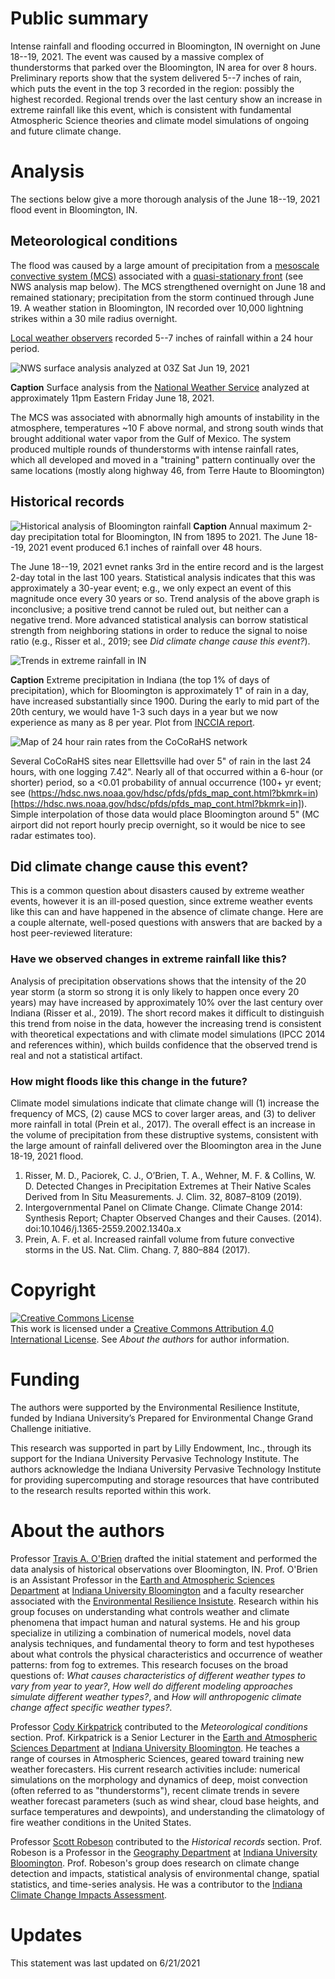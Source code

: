 # Public summary
Intense rainfall and flooding occurred in Bloomington, IN overnight on June 18--19, 2021.  The event was caused by a massive complex of thunderstorms that parked over the Bloomington, IN area for over 8 hours.  Preliminary reports show that the system delivered 5--7 inches of rain, which puts the event in the top 3 recorded in the region: possibly the highest recorded.  Regional trends over the last century show an increase in extreme rainfall like this event, which is consistent with fundamental Atmospheric Science theories and climate model simulations of ongoing and future climate change.

# Analysis
The sections below give a more thorough analysis of the June 18--19, 2021 flood event in Bloomington, IN. 

## Meteorological conditions
The flood was caused by a large amount of precipitation from a [mesoscale convective system (MCS)](https://glossary.ametsoc.org/wiki/Mesoscale_convective_system) associated with a [quasi-stationary front](https://glossary.ametsoc.org/wiki/Quasi-stationary_front) (see NWS analysis map below).  The MCS strengthened overnight on June 18 and remained stationary; precipitation from the storm continued through June 19.  A weather station in Bloomington, IN recorded over 10,000 lightning strikes within a 30 mile radius overnight.

[Local weather observers](https://maps.cocorahs.org/?maptype=precip&units=us&base=std&cp=BluYlwRed&datetype=daily&displayna=0&date=2021-06-19&key=dynamic&overlays=state,county&bbox=-87.06115722656251,38.9524673652846,-86.0723876953125,39.3995914050189) recorded 5--7 inches of rainfall within a 24 hour period.

![NWS surface analysis analyzed at 03Z Sat Jun 19, 2021](namussfc03wbg.gif)

**Caption** Surface analysis from the [National Weather Service](https://weather.gov) analyzed at approximately 11pm Eastern Friday June 18, 2021.

The MCS was associated with abnormally high amounts of instability in the atmosphere, temperatures ~10 F above normal, and strong south winds that brought additional water vapor from the Gulf of Mexico.  The system produced multiple rounds of thunderstorms with intense rainfall rates, which all developed and moved in a "training" pattern continually over the same locations (mostly along highway 46, from Terre Haute to Bloomington)

## Historical records
![Historical analysis of Bloomington rainfall](bloomington_rx2day_21Jun2021.png)
**Caption** Annual maximum  2-day precipitation total for Bloomington, IN from 1895 to 2021.  The June 18--19, 2021 event produced 6.1 inches of rainfall over 48 hours.  

The June 18--19, 2021 evnet ranks 3rd in the entire record and is the largest 2-day total in the last 100 years.  Statistical analysis indicates that this was approximately a 30-year event; e.g., we only expect an event of this magnitude once every 30 years or so.  Trend analysis of the above graph is inconclusive; a positive trend cannot be ruled out, but neither can a negative trend.  More advanced statistical analysis can borrow statistical strength from neighboring stations in order to reduce the signal to noise ratio (e.g., Risser et al., 2019; see *Did climate change cause this event?*).


![Trends in extreme rainfall in IN](extreme_trend_fig.png)

**Caption** Extreme precipitation in Indiana (the top 1% of days of precipitation), which for Bloomington is approximately 1" of rain in a day, have increased substantially since 1900. During the early to mid part of the 20th century, we would have 1-3 such days in a year but we now experience as many as 8 per year. Plot from [INCCIA report](https://docs.lib.purdue.edu/inccia/).  


![Map of 24 hour rain rates from the CoCoRaHS network](cocorahs_jun182021.png)

Several CoCoRaHS sites near Ellettsville had over 5" of rain in the last 24 hours, with one logging 7.42". Nearly all of that occurred within a 6-hour (or shorter) period, so a <0.01 probability of annual occurrence (100+ yr event; see (https://hdsc.nws.noaa.gov/hdsc/pfds/pfds_map_cont.html?bkmrk=in)[https://hdsc.nws.noaa.gov/hdsc/pfds/pfds_map_cont.html?bkmrk=in]). Simple interpolation of those data would place Bloomington around 5" (MC airport did not report hourly precip overnight, so it would be nice to see radar estimates too).


## Did climate change cause this event?
This is a common question about disasters caused by extreme weather events, however it is an ill-posed question, since extreme weather events like this can and have happened in the absence of climate change.  Here are a couple alternate, well-posed questions with answers that are backed by a host peer-reviewed literature:

### Have we observed changes in extreme rainfall like this?
Analysis of precipitation observations shows that the intensity of the 20 year storm (a storm so strong it is only likely to happen once every 20 years) may have increased by approximately 10% over the last century over Indiana (Risser et al., 2019).  The short record makes it difficult to distinguish this trend from noise in the data, however the increasing trend is consistent with theoretical expectations and with climate model simulations (IPCC 2014 and references within), which builds confidence that the observed trend is real and not a statistical artifact.

### How might floods like this change in the future?
Climate model simulations indicate that climate change will (1) increase the frequency of MCS, (2)  cause MCS to cover larger areas, and (3)  to deliver more rainfall in total (Prein et al., 2017).  The overall effect is an increase in the volume of precipitation from these distruptive systems, consistent with the large amount of rainfall delivered over the Bloomington area in the June 18-19, 2021 flood.

1. Risser, M. D., Paciorek, C. J., O’Brien, T. A., Wehner, M. F. & Collins, W. D. Detected Changes in Precipitation Extremes at Their Native Scales Derived from In Situ Measurements. J. Clim. 32, 8087–8109 (2019).
2. Intergovernmental Panel on Climate Change. Climate Change 2014: Synthesis Report; Chapter Observed Changes and their Causes. (2014). doi:10.1046/j.1365-2559.2002.1340a.x
3. Prein, A. F. et al. Increased rainfall volume from future convective storms in the US. Nat. Clim. Chang. 7, 880–884 (2017).

# Copyright
<a rel="license" href="http://creativecommons.org/licenses/by/4.0/"><img alt="Creative Commons License" style="border-width:0" src="https://i.creativecommons.org/l/by/4.0/88x31.png" /></a><br /><span xmlns:dct="http://purl.org/dc/terms/" property="dct:title">This work is licensed under a <a rel="license" href="http://creativecommons.org/licenses/by/4.0/">Creative Commons Attribution 4.0 International License</a>.  See *About the authors* for author information.

# Funding

The authors were supported by the Environmental Resilience Institute, funded by Indiana University’s Prepared for Environmental Change Grand Challenge initiative.
  
This research was supported in part by Lilly Endowment, Inc., through its support for the Indiana University Pervasive Technology Institute.  The authors acknowledge the Indiana University Pervasive Technology Institute for providing supercomputing and storage resources that have contributed to the research results reported within this work. 
  
# About the authors
  
Professor [Travis A. O'Brien](https://earth.indiana.edu/directory/faculty/obrien-travis.html) drafted the initial statement and performed the data analysis of historical observations over Bloomington, IN.  Prof. O'Brien is an Assistant Professor in the [Earth and Atmospheric Sciences Department](https://earth.indiana.edu/) at [Indiana University Bloomington](https://www.indiana.edu/) and a faculty researcher associated with the [Environmental Resilience Insistute](https://eri.iu.edu).  Research within his group focuses on understanding what controls weather and climate phenomena that impact human and natural systems. He and his group specialize in utilizing a combination of numerical models, novel data analysis techniques, and fundamental theory to form and test hypotheses about what controls the physical characteristics and occurrence of weather patterns: from fog to extremes. This research focuses on the broad questions of: *What causes characteristics of different weather types to vary from year to year?*,  *How well do different modeling approaches simulate different weather types?*, and *How will anthropogenic climate change affect specific weather types?*.
  
Professor [Cody Kirkpatrick](https://earth.indiana.edu/directory/faculty/kirkpatrick-cody.html) contributed to the *Meteorological conditions* section.  Prof. Kirkpatrick is a Senior Lecturer in the [Earth and Atmospheric Sciences Department](https://earth.indiana.edu/) at [Indiana University Bloomington](https://www.indiana.edu/).  He teaches a range of courses in Atmospheric Sciences, geared toward training new weather forecasters.  His current research activities include: numerical simulations on the morphology and dynamics of deep, moist convection (often referred to as "thunderstorms"), recent climate trends in severe weather forecast parameters (such as wind shear, cloud base heights, and surface temperatures and dewpoints), and understanding the climatology of fire weather conditions in the United States.

Professor [Scott Robeson](https://geography.indiana.edu/about/faculty/robeson-scott.html) contributed to the *Historical records* section.  Prof. Robeson is a Professor in the [Geography Department](https://geography.indiana.edu) at [Indiana University Bloomington](https://www.indiana.edu/).  Prof. Robeson's group does research on climate change detection and impacts, statistical analysis of environmental change, spatial statistics, and time-series analysis.  He was a contributor to the [Indiana Climate Change Impacts Assessment](https://docs.lib.purdue.edu/inccia/).


# Updates
This statement was last updated on 6/21/2021 
